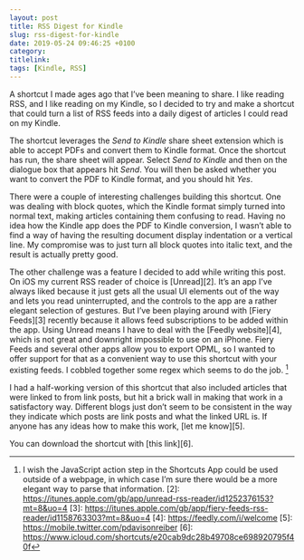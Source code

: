 ```yaml
---
layout: post
title: RSS Digest for Kindle
slug: rss-digest-for-kindle
date: 2019-05-24 09:46:25 +0100
category: 
titlelink: 
tags: [Kindle, RSS]
---
```


A shortcut I made ages ago that I’ve been meaning to share. I like reading RSS, and I like reading on my Kindle, so I decided to try and make a shortcut that could turn a list of RSS feeds into a daily digest of articles I could read on my Kindle.

The shortcut leverages the _Send to Kindle_ share sheet extension which is able to accept PDFs and convert them to Kindle format. Once the shortcut has run, the share sheet will appear. Select _Send to Kindle_ and then on the dialogue box that appears hit _Send_. You will then be asked whether you want to convert the PDF to Kindle format, and you should hit _Yes_.

There were a couple of interesting challenges building this shortcut. One was dealing with block quotes, which the Kindle format simply turned into normal text, making articles containing them confusing to read. Having no idea how the Kindle app does the PDF to Kindle conversion, I wasn’t able to find a way of having the resulting document display indentation or a vertical line. My compromise was to just turn all block quotes into italic text, and the result is actually pretty good.

The other challenge was a feature I decided to add while writing this post. On iOS my current RSS reader of choice is [Unread][2]. It’s an app I’ve always liked because it just gets all the usual UI elements out of the way and lets you read uninterrupted, and the controls to the app are a rather elegant selection of gestures. But I’ve been playing around with [Fiery Feeds][3] recently because it allows feed subscriptions to be added within the app. Using Unread means I have to deal with the [Feedly website][4], which is not great and downright impossible to use on an iPhone. Fiery Feeds and several other apps allow you to export OPML, so I wanted to offer support for that as a convenient way to use this shortcut with your existing feeds. I cobbled together some regex which seems to do the job. [^1]

I had a half-working version of this shortcut that also included articles that were linked to from link posts, but hit a brick wall in making that work in a satisfactory way. Different blogs just don’t seem to be consistent in the way they indicate which posts are link posts and what the linked URL is. If anyone has any ideas how to make this work, [let me know][5].

You can download the shortcut with [this link][6].

[^1]: I wish the JavaScript action step in the Shortcuts App could be used outside of a webpage, in which case I’m sure there would be a more elegant way to parse that information.
[2]: https://itunes.apple.com/gb/app/unread-rss-reader/id1252376153?mt=8&uo=4
[3]: https://itunes.apple.com/gb/app/fiery-feeds-rss-reader/id1158763303?mt=8&uo=4
[4]: https://feedly.com/i/welcome
[5]: https://mobile.twitter.com/pdavisonreiber
[6]: https://www.icloud.com/shortcuts/e20cab9dc28b49708ce698920795f40f